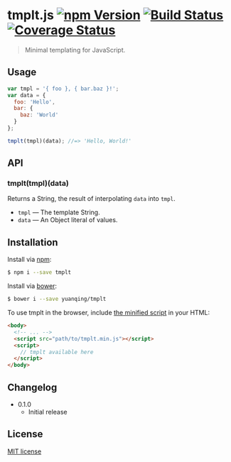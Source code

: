 # tmplt.js [![npm Version](http://img.shields.io/npm/v/tmplt.svg?style=flat)](https://www.npmjs.org/package/tmplt) [![Build Status](https://img.shields.io/travis/yuanqing/tmplt.svg?style=flat)](https://travis-ci.org/yuanqing/tmplt) [![Coverage Status](https://img.shields.io/coveralls/yuanqing/tmplt.svg?style=flat)](https://coveralls.io/r/yuanqing/tmplt)

> Minimal templating for JavaScript.

## Usage

```js
var tmpl = '{ foo }, { bar.baz }!';
var data = {
  foo: 'Hello',
  bar: {
    baz: 'World'
  }
};

tmplt(tmpl)(data); //=> 'Hello, World!'
```

## API

### tmplt(tmpl)(data)

Returns a String, the result of interpolating `data` into `tmpl`.

- `tmpl` &mdash; The template String.
- `data` &mdash; An Object literal of values.

## Installation

Install via [npm](https://www.npmjs.org/):

```bash
$ npm i --save tmplt
```

Install via [bower](http://bower.io/):

```bash
$ bower i --save yuanqing/tmplt
```

To use tmplt in the browser, include [the minified script](https://github.com/yuanqing/tmplt/blob/master/tmplt.min.js) in your HTML:

```html
<body>
  <!-- ... -->
  <script src="path/to/tmplt.min.js"></script>
  <script>
    // tmplt available here
  </script>
</body>
```

## Changelog

- 0.1.0
  - Initial release

## License

[MIT license](https://github.com/yuanqing/tmplt/blob/master/LICENSE)
